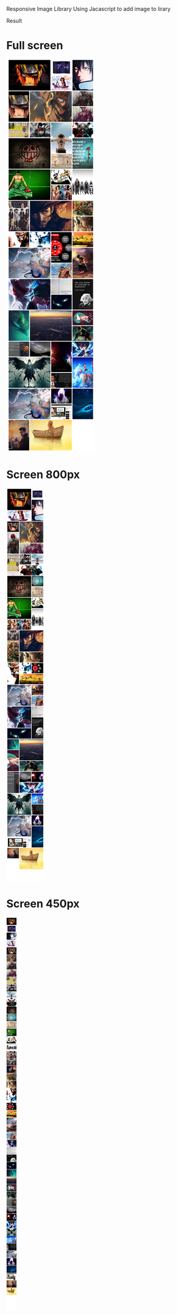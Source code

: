 Responsive Image Library
Using Jacascript to add image to lirary

Result 
# Full screen
![Result](./result/resultfullscreen.jpg)

# Screen 800px
![Result](./result/result800px.jpg)

# Screen 450px
![Result](./result/result450px.jpg)